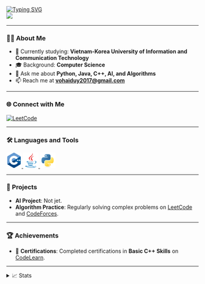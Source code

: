 <p align="left">
<a href="https://git.io/typing-svg"><img src="https://readme-typing-svg.demolab.com?font=Chewy&size=25&duration=2000&pause=1000&color=F70000&multiline=true&width=510&height=70&lines=KamiVo;AI+Developer+%7C+Coding+Problem+Solver+from+Vietnam" alt="Typing SVG" /></a>
<br/>

<a href="https://github.com/KamiVo">
    <img src="https://github-stats-alpha.vercel.app/api?username=KamiVo&cc=22272e&tc=37BCF6&ic=fff&bc=0000">
</a>
</p>

---

### 👨‍💻 About Me
- 🌱 Currently studying: **Vietnam-Korea University of Information and Communication Technology**
- 🎓 Background: **Computer Science**
- 💬 Ask me about **Python, Java, C++, AI, and Algorithms**
- 📫 Reach me at **vohaiduy2017@gmail.com**

---

### 🌐 Connect with Me
<a href="https://leetcode.com/u/vohaiduy2017/" target="_blank">
  <img align="center" src="https://raw.githubusercontent.com/rahuldkjain/github-profile-readme-generator/master/src/images/icons/Social/leet-code.svg" alt="LeetCode" height="30" width="40" />
</a>

---

### 🛠️ Languages and Tools
<p align="left"> 
  <a href="https://www.w3schools.com/cpp/" target="_blank"> 
    <img src="https://raw.githubusercontent.com/devicons/devicon/master/icons/cplusplus/cplusplus-original.svg" alt="C++" width="40" height="40"/> 
  </a> 
  <a href="https://www.java.com" target="_blank"> 
    <img src="https://raw.githubusercontent.com/devicons/devicon/master/icons/java/java-original.svg" alt="Java" width="40" height="40"/> 
  </a> 
  <a href="https://www.python.org" target="_blank"> 
    <img src="https://raw.githubusercontent.com/devicons/devicon/master/icons/python/python-original.svg" alt="Python" width="40" height="40"/> 
  </a> 
</p>

---

### 🚀 Projects
- **AI Project**: Not jet.
- **Algorithm Practice**: Regularly solving complex problems on [LeetCode](https://leetcode.com/u/vohaiduy2017/) and [CodeForces](https://codeforces.com/profile/vohaiduy2017).

---

### 🏆 Achievements
- 🏅 **Certifications**: Completed certifications in **Basic C++ Skills** on [CodeLearn](https://codelearn.io/home).

---

<details>
<summary>📈 Stats</summary>
<br>

![](http://github-profile-summary-cards.vercel.app/api/cards/profile-details?username=KamiVo&theme=aura_dark)
![](http://github-profile-summary-cards.vercel.app/api/cards/most-commit-language?username=KamiVo&theme=aura_dark)
![](http://github-profile-summary-cards.vercel.app/api/cards/repos-per-language?username=KamiVo&theme=aura_dark)
